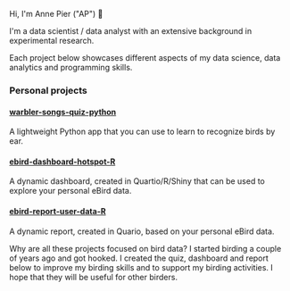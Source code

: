 Hi, I'm Anne Pier ("AP") 👋

I'm a data scientist / data analyst with an extensive background in experimental research.

Each project below showcases different aspects of my data science, data analytics and programming skills.

### Personal projects

#### [warbler-songs-quiz-python](https://github.com/apsalverda/warbler-songs-quiz-python)
A lightweight Python app that you can use to learn to recognize birds by ear.

#### [ebird-dashboard-hotspot-R](https://github.com/apsalverda/ebird-dashboard-hotspot-R)
A dynamic dashboard, created in Quartio/R/Shiny that can be used to explore your personal eBird data.

#### [ebird-report-user-data-R](https://github.com/apsalverda/ebird-report-user-data-R)
A dynamic report, created in Quario, based on your personal eBird data.

Why are all these projects focused on bird data? I started birding a couple of years ago and got hooked. I created the quiz, dashboard and report below to improve my birding skills and to support my birding activities. I hope that they will be useful for other birders.

<!--
**apsalverda/apsalverda** is a ✨ _special_ ✨ repository because its `README.md` (this file) appears on your GitHub profile.

Here are some ideas to get you started:

- 🔭 I’m currently working on ...
- 🌱 I’m currently learning ...
- 👯 I’m looking to collaborate on ...
- 🤔 I’m looking for help with ...
- 💬 Ask me about ...
- 📫 How to reach me: ...
- 😄 Pronouns: ...
- ⚡ Fun fact: ...
-->
